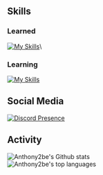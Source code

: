Skills
---
### Learned
[![My Skills](https://skills.thijs.gg/icons?i=js,html,css,cs,go,py,git,ts,md,mysql,tailwind)](https://skills.thijs.gg)\
### Learning
[![My Skills](https://skills.thijs.gg/icons?i=rust,deno,nodejs)](https://skills.thijs.gg)

Social Media
---
[![Discord Presence](https://lanyard.cnrad.dev/api/524430573964361733)](https://discord.com/users/524430573964361733)

Activity
---
![Anthony2be's Github stats](https://github-readme-stats.vercel.app/api?username=Anthony2be&show_icons=true&theme=dark&bg_color=171b22&text_color=CCCCCC&hide_border=true)\
![Anthony2be's top languages](https://github-readme-stats.vercel.app/api/top-langs/?username=Anthony2be&theme=dark&bg_color=171b22&text_color=CCCCCC&hide_border=true)
